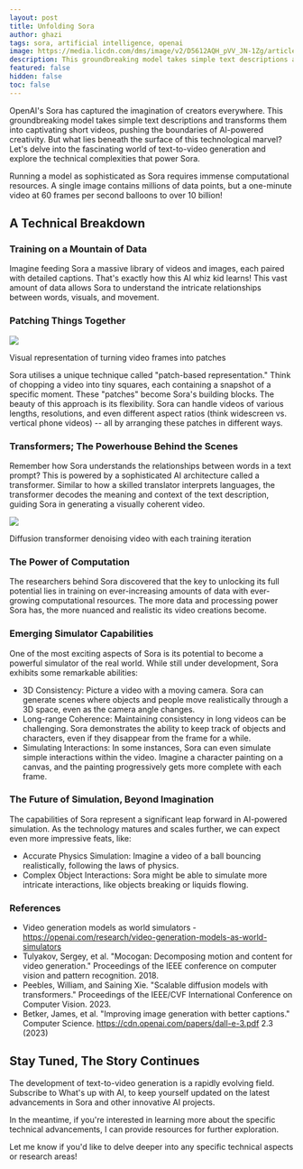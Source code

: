 ```yaml
---
layout: post
title: Unfolding Sora
author: ghazi
tags: sora, artificial intelligence, openai
image: https://media.licdn.com/dms/image/v2/D5612AQH_pVV_JN-1Zg/article-cover_image-shrink_600_2000/article-cover_image-shrink_600_2000/0/1711622952517?e=1742428800&v=beta&t=ZUyhEyQGyoWoStTDdfh-kjPSV9ipwtt9xj742a046zE
description: This groundbreaking model takes simple text descriptions and transforms them into captivating short videos, pushing the boundaries of AI-powered creativity.
featured: false
hidden: false
toc: false
---
```


OpenAI's Sora has captured the imagination of creators everywhere. This groundbreaking model takes simple text descriptions and transforms them into captivating short videos, pushing the boundaries of AI-powered creativity. But what lies beneath the surface of this technological marvel? Let's delve into the fascinating world of text-to-video generation and explore the technical complexities that power Sora.

Running a model as sophisticated as Sora requires immense computational resources. A single image contains millions of data points, but a one-minute video at 60 frames per second balloons to over 10 billion!

A Technical Breakdown
---------------------

### Training on a Mountain of Data

Imagine feeding Sora a massive library of videos and images, each paired with detailed captions. That's exactly how this AI whiz kid learns! This vast amount of data allows Sora to understand the intricate relationships between words, visuals, and movement.

### Patching Things Together

![](https://media.licdn.com/dms/image/v2/D5612AQEFDMlY8Yzr4A/article-inline_image-shrink_1500_2232/article-inline_image-shrink_1500_2232/0/1711629463041?e=1742428800&v=beta&t=7ZeV_E79xQ7kNuQQA0eGudrlfQqiUHqt01FMbucZuJw)

Visual representation of turning video frames into patches

Sora utilises a unique technique called "patch-based representation." Think of chopping a video into tiny squares, each containing a snapshot of a specific moment. These "patches" become Sora's building blocks. The beauty of this approach is its flexibility. Sora can handle videos of various lengths, resolutions, and even different aspect ratios (think widescreen vs. vertical phone videos) -- all by arranging these patches in different ways.

### Transformers; The Powerhouse Behind the Scenes

Remember how Sora understands the relationships between words in a text prompt? This is powered by a sophisticated AI architecture called a transformer. Similar to how a skilled translator interprets languages, the transformer decodes the meaning and context of the text description, guiding Sora in generating a visually coherent video.

![](https://media.licdn.com/dms/image/v2/D5612AQGm5e1Dt33Dlw/article-inline_image-shrink_1500_2232/article-inline_image-shrink_1500_2232/0/1711629590179?e=1742428800&v=beta&t=LUTfh2M6roFENp5VH6id3cBmaixwuqGq9dlOwivlYCM)

Diffusion transformer denoising video with each training iteration

### The Power of Computation

The researchers behind Sora discovered that the key to unlocking its full potential lies in training on ever-increasing amounts of data with ever-growing computational resources. The more data and processing power Sora has, the more nuanced and realistic its video creations become.

### Emerging Simulator Capabilities

One of the most exciting aspects of Sora is its potential to become a powerful simulator of the real world. While still under development, Sora exhibits some remarkable abilities:

-   3D Consistency:  Picture a video with a moving camera. Sora can generate scenes where objects and people move realistically through a 3D space, even as the camera angle changes.
-   Long-range Coherence:  Maintaining consistency in long videos can be challenging. Sora demonstrates the ability to keep track of objects and characters, even if they disappear from the frame for a while.
-   Simulating Interactions:  In some instances, Sora can even simulate simple interactions within the video. Imagine a character painting on a canvas, and the painting progressively gets more complete with each frame.

### The Future of Simulation, Beyond Imagination

The capabilities of Sora represent a significant leap forward in AI-powered simulation. As the technology matures and scales further, we can expect even more impressive feats, like:

-   Accurate Physics Simulation:  Imagine a video of a ball bouncing realistically, following the laws of physics.
-   Complex Object Interactions:  Sora might be able to simulate more intricate interactions, like objects breaking or liquids flowing.

### References

-   Video generation models as world simulators -  <https://openai.com/research/video-generation-models-as-world-simulators>
-   Tulyakov, Sergey, et al. "Mocogan: Decomposing motion and content for video generation." Proceedings of the IEEE conference on computer vision and pattern recognition. 2018.
-   Peebles, William, and Saining Xie. "Scalable diffusion models with transformers." Proceedings of the IEEE/CVF International Conference on Computer Vision. 2023.
-   Betker, James, et al. "Improving image generation with better captions." Computer Science.  <https://cdn.openai.com/papers/dall-e-3.pdf>  2.3 (2023)

Stay Tuned, The Story Continues
-------------------------------

The development of text-to-video generation is a rapidly evolving field. Subscribe to What's up with AI, to keep yourself updated on the latest advancements in Sora and other innovative AI projects.

In the meantime, if you're interested in learning more about the specific technical advancements, I can provide resources for further exploration.

Let me know if you'd like to delve deeper into any specific technical aspects or research areas!
